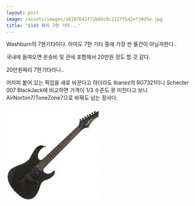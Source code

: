```yaml
---
layout: post
image: /assets/images/16107642f72b89c8c212ff542ef30d5e.jpg
title: "$149 짜리 7현 기타..."
---
```


Washburn의 7현기타이다. 아마도 7현 기타 중에 가장 싼 물건이 아닐까한다..

국내에 들여오면 운송비 및 관세 포함해서 20만원 정도 할 것 같다.

20만원짜리 7현기타라니..

어차피 붙어 있는 픽업을 새로 바꾼다고 하더라도 Ibanez의 RG7321이나 Schecter 007 BlackJack에 비교하면 가격이 1/3 수준도 못 미친다고 보니 AirNorton7/ToneZone7으로 바꿔도 남는 장사다.


![image](/assets/images/16107642f72b89c8c212ff542ef30d5e.jpg)


